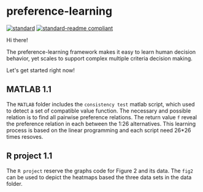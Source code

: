 # preference-learning

[![standard](https://img.shields.io/badge/R%20project-1.1-orange.svg)](https://github.com/liao-zq/preference-learning/tree/master/R%20project)
[![standard-readme compliant](https://img.shields.io/badge/matlab%20coding-1.1-brightgreen.svg?style=flat-square)](https://github.com/liao-zq/preference-learning/tree/master/MATLAB)



Hi there!

The preference-learning framework makes it easy to learn human decision behavior, yet scales to support complex multiple criteria decision making.

Let's get started right now!

## MATLAB 1.1
The `MATLAB` folder includes the `consistency test` matlab script, which used to detect a set of compatible value function. 
The necessary and possible relation is to find all pairwise preference relations. The return value `f` reveal the preference relation in each between the 1:26 alternatives. This learning process is based on the linear programming and each script need 26*26 times resoves.

## R project 1.1
The `R project` reserve the graphs code for Figure 2 and its data. The `fig2` can be used to depict the heatmaps based the three data sets in the data folder. 
